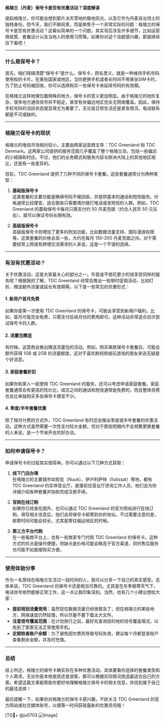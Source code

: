 **格陵兰（丹麦）保号卡是否有优惠活动？深度解读**

提起格陵兰，你可能会想到那片冰天雪地的极地风光，以及它作为丹麦自治领土的独特身份。但今天，我们不聊风景，而是聚焦于一个非常实际的问题：格陵兰的保号卡是否有优惠活动？这看似简单的一个问题，其实背后涉及许多细节，比如运营商政策、套餐设计以及当地人的使用习惯等。如果你对这个话题感兴趣，那就继续往下看吧！

---

### **什么是保号卡？**

首先，咱们得搞清楚“保号卡”是什么。保号卡，顾名思义，就是一种维持手机号码使用权的卡片。在某些国家或地区，当你更换手机或者长时间不用某张SIM卡时，为了防止号码被回收，你可以选择购买一张保号卡来延续号码的有效期。

在格陵兰这样地理位置特殊的地方，保号卡的意义更加明显。由于格陵兰的地形复杂，很多地方通信信号并不稳定，甚至有些偏远地区完全无网络覆盖。因此，保持手机号码的活跃状态就显得尤为重要了。无论是日常生活还是紧急情况，电话联系都是不可或缺的。

---

### **格陵兰保号卡的现状**

格陵兰的电信市场相对较小，主要由两家运营商主导：TDC Greenland 和 TDC Denmark。这两家公司提供的服务范围几乎覆盖了整个格陵兰岛，包括一些偏远的小城镇和村庄。不过，他们的业务模式和服务内容与欧洲大陆上的其他地区相比，还是有一些差异的。

目前，TDC Greenland 提供了几种不同的保号卡套餐。这些套餐通常分为两种类型：

1. **基础版保号卡**  
   这类套餐的主要功能是确保号码不被回收，并提供基本的通话和短信服务。价格通常比较便宜，适合那些只需要偶尔拨打电话或发短信的人群。例如，TDC Greenland 的基础保号卡每月只需支付约 50 丹麦克朗（约合人民币 50 元左右），就可以保证号码长期有效。

2. **高级版保号卡**  
   高级版保号卡则增加了更多的附加功能，比如数据流量支持、国际漫游权限等。这类套餐的价格会高一些，大约在每月 150-200 丹麦克朗之间。对于需要经常上网或有跨境交流需求的人来说，这是一个不错的选择。

---

### **有没有优惠活动？**

关于优惠活动，这是大家最关心的部分之一。毕竟谁不想花更少的钱享受同样的服务呢？根据我的了解，TDC Greenland 经常会推出一些限时促销活动，比如打折、赠送额外流量或延长有效期等。以下是一些常见的优惠形式：

#### **1. 新用户首月免费**
如果你是第一次使用 TDC Greenland 的保号卡，可能会享受到新用户福利。比如，首月可能完全免费，只需支付后续月份的费用即可。这种活动非常适合初次尝试保号卡的人群。

#### **2. 流量包赠送**
有时候，运营商会推出赠送流量包的活动。例如，购买某款保号卡套餐后，可能会额外获得 1GB 或 2GB 的流量额度，这对于喜欢刷视频或玩游戏的朋友来说无疑是个好消息。

#### **3. 家庭套餐折扣**
如果你和家人一起使用 TDC Greenland 的服务，还可以考虑申请家庭套餐。家庭套餐通常会有更高的性价比，成员之间的通话和短信通常是免费的，而且整体资费也会比单独购买多张保号卡便宜不少。

#### **4. 季度/半年套餐优惠**
除了按月付费的方式外，TDC Greenland 有时还会推出季度或半年套餐的优惠活动。这种方式虽然需要一次性支付较大金额，但对于那些短期内不会频繁更换套餐的人来说，是一个节省开支的好办法。

---

### **如何申请保号卡？**

申请保号卡的过程其实很简单。你可以通过以下几种方式获取：

1. **线下门店办理**  
   在格陵兰的主要城市如努克（Nuuk）、伊卢利萨特（Ilulissat）等地，都有 TDC Greenland 的实体营业厅。直接前往营业厅咨询工作人员，他们会为你详细介绍各种套餐并协助完成注册手续。

2. **官网在线订购**  
   如果你已经身在国外，也可以通过 TDC Greenland 的官方网站进行在线订购。填写相关信息后，他们会将保号卡邮寄到你的地址。不过需要注意的是，邮寄时间可能会较长，尤其是寄往偏远地区的时候。

3. **第三方平台代购**  
   在一些电商平台上，也有一些商家专门代购 TDC Greenland 的保号卡。这种方式的优点是操作便捷，但缺点是价格可能会略高于官方渠道，同时售后服务也可能不如直接购买方便。

---

### **使用体验分享**

作为一名曾经在格陵兰生活过一段时间的人，我可以分享一下自己的真实感受。总体来说，TDC Greenland 的保号卡还是相当可靠的。尤其是在冬季极寒天气下，电话信号依然能够正常工作，这一点让我印象深刻。当然，也有几个小建议想给大家：

- **提前规划流量使用**：虽然现在数据流量已经很普及了，但在格陵兰的某些地方，网络速度仍然较慢，所以尽量不要下载太大文件。
- **注意信号覆盖范围**：在计划旅行之前，最好先查询目的地的信号覆盖情况，以免到了那里无法正常使用手机。
- **定期检查账户余额**：为了避免因欠费而导致号码失效，建议每个月都登录账户查看剩余金额，并及时充值。

---

### **总结**

综上所述，格陵兰的保号卡确实存在多种优惠活动，具体要看你选择的套餐类型和个人需求。无论你是本地居民还是游客，都可以根据实际情况挑选最适合自己的方案。希望这篇文章能帮助你更好地理解格陵兰保号卡的相关信息，并找到属于自己的最佳选择！

最后提醒一下，如果你对格陵兰的保号卡感兴趣，不妨关注 TDC Greenland 的官方网站或社交媒体账号，以便第一时间获取最新的优惠资讯哦！

[TG💪+ @jx0703 ![Image](https://github.com/user-attachments/assets/dbca1d08-cadb-493c-b0ec-ad6f7a83f270)]